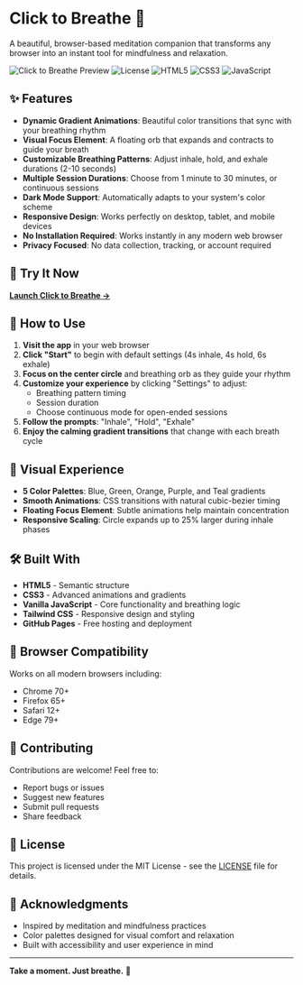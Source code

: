 # Click to Breathe 🌸

A beautiful, browser-based meditation companion that transforms any browser into an instant tool for mindfulness and relaxation.

![Click to Breathe Preview](https://img.shields.io/badge/Status-Live-brightgreen) ![License](https://img.shields.io/badge/License-MIT-blue) ![HTML5](https://img.shields.io/badge/HTML5-E34F26?logo=html5&logoColor=white) ![CSS3](https://img.shields.io/badge/CSS3-1572B6?logo=css3&logoColor=white) ![JavaScript](https://img.shields.io/badge/JavaScript-F7DF1E?logo=javascript&logoColor=black)

## ✨ Features

- **Dynamic Gradient Animations**: Beautiful color transitions that sync with your breathing rhythm
- **Visual Focus Element**: A floating orb that expands and contracts to guide your breath
- **Customizable Breathing Patterns**: Adjust inhale, hold, and exhale durations (2-10 seconds)
- **Multiple Session Durations**: Choose from 1 minute to 30 minutes, or continuous sessions
- **Dark Mode Support**: Automatically adapts to your system's color scheme
- **Responsive Design**: Works perfectly on desktop, tablet, and mobile devices
- **No Installation Required**: Works instantly in any modern web browser
- **Privacy Focused**: No data collection, tracking, or account required

## 🚀 Try It Now

**[Launch Click to Breathe →](https://naomiwolfe.github.io/click-to-breathe)**

## 🎯 How to Use

1. **Visit the app** in your web browser
2. **Click "Start"** to begin with default settings (4s inhale, 4s hold, 6s exhale)
3. **Focus on the center circle** and breathing orb as they guide your rhythm
4. **Customize your experience** by clicking "Settings" to adjust:
   - Breathing pattern timing
   - Session duration
   - Choose continuous mode for open-ended sessions
5. **Follow the prompts**: "Inhale", "Hold", "Exhale"
6. **Enjoy the calming gradient transitions** that change with each breath cycle

## 🎨 Visual Experience

- **5 Color Palettes**: Blue, Green, Orange, Purple, and Teal gradients
- **Smooth Animations**: CSS transitions with natural cubic-bezier timing
- **Floating Focus Element**: Subtle animations help maintain concentration
- **Responsive Scaling**: Circle expands up to 25% larger during inhale phases

## 🛠️ Built With

- **HTML5** - Semantic structure
- **CSS3** - Advanced animations and gradients
- **Vanilla JavaScript** - Core functionality and breathing logic
- **Tailwind CSS** - Responsive design and styling
- **GitHub Pages** - Free hosting and deployment

## 📱 Browser Compatibility

Works on all modern browsers including:
- Chrome 70+
- Firefox 65+
- Safari 12+
- Edge 79+

## 🤝 Contributing

Contributions are welcome! Feel free to:
- Report bugs or issues
- Suggest new features
- Submit pull requests
- Share feedback

## 📄 License

This project is licensed under the MIT License - see the [LICENSE](LICENSE) file for details.

## 🙏 Acknowledgments

- Inspired by meditation and mindfulness practices
- Color palettes designed for visual comfort and relaxation
- Built with accessibility and user experience in mind

---

**Take a moment. Just breathe.** 🌸
